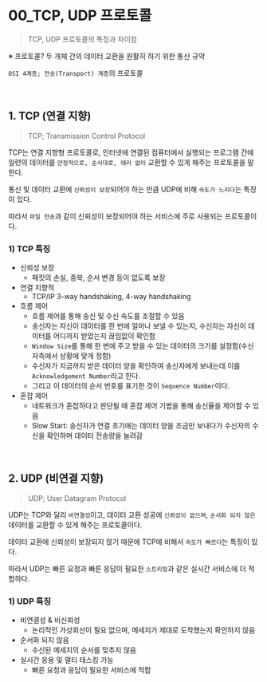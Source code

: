 # 00_TCP, UDP 프로토콜

> TCP, UDP 프로토콜의 특징과 차이점

※ 프로토콜? 두 개체 간의 데이터 교환을 원활히 하기 위한 통신 규약

`OSI 4계층; 전송(Transport) 계층`의 프로토콜

<br>

## 1. TCP (연결 지향)

> TCP; Transmission Control Protocol

TCP는 연결 지향형 프로토콜로, 인터넷에 연결된 컴퓨터에서 실행되는 프로그램 간에 일련의 데이터를 `안정적으로, 순서대로, 에러 없이` 교환할 수 있게 해주는 프로토콜을 말한다.

통신 및 데이터 교환에 `신뢰성이 보장`되어야 하는 만큼 UDP에 비해 `속도가 느리다`는 특징이 있다.

따라서 `파일 전송`과 같이 신뢰성이 보장되어야 하는 서비스에 주로 사용되는 프로토콜이다.

### 1) TCP 특징

- 신뢰성 보장
  - 패킷의 손실, 중복, 순서 변경 등이 없도록 보장
- 연결 지향적
  - TCP/IP 3-way handshaking, 4-way handshaking
- 흐름 제어
  - 흐름 제어를 통해 송신 및 수신 속도를 조절할 수 있음
  - 송신자는 자신이 데이터를 한 번에 얼마나 보낼 수 있는지, 수신자는 자신이 데이터를 어디까지 받았는지 끊임없이 확인함
  - `Window Size`를 통해 한 번에 주고 받을 수 있는 데이터의 크기를 설정함(수신자측에서 상황에 맞게 정함)
  - 수신자가 지금까지 받은 데이터 양을 확인하여 송신자에게 보내는데 이를 `Acknowledgement Number`라고 한다.
  - 그리고 이 데이터의 순서 번호를 표기한 것이 `Sequence Number`이다.
- 혼잡 제어
  - 네트워크가 혼잡하다고 판단될 때 혼잡 제어 기법을 통해 송신율을 제어할 수 있음
  - Slow Start: 송신자가 연결 초기에는 데이터 양을 조금만 보내다가 수신자의 수신을 확인하며 데이터 전송량을 늘려감

<br>

## 2. UDP (비연결 지향)

> UDP; User Datagram Protocol

UDP는 TCP와 달리 `비연결성`이고, 데이터 교환 성공에 `신뢰성이 없으며`, `순서화 되지 않은` 데이터를 교환할 수 있게 해주는 프로토콜이다.

데이터 교환에 신뢰성이 보장되지 않기 때문에 TCP에 비해서 `속도가 빠르다`는 특징이 있다.

따라서 UDP는 빠른 요청과 빠른 응답이 필요한 `스트리밍`과 같은 실시간 서비스에 더 적합하다.

### 1) UDP 특징

- 비연결성 & 비신뢰성
  - 논리적인 가상회선이 필요 없으며, 메세지가 제대로 도착했는지 확인하지 않음
- 순서화 되지 않음
  - 수신된 메세지의 순서를 맞추지 않음
- 실시간 응용 및 멀티 태스킹 가능
  - 빠른 요청과 응답이 필요한 서비스에 적합